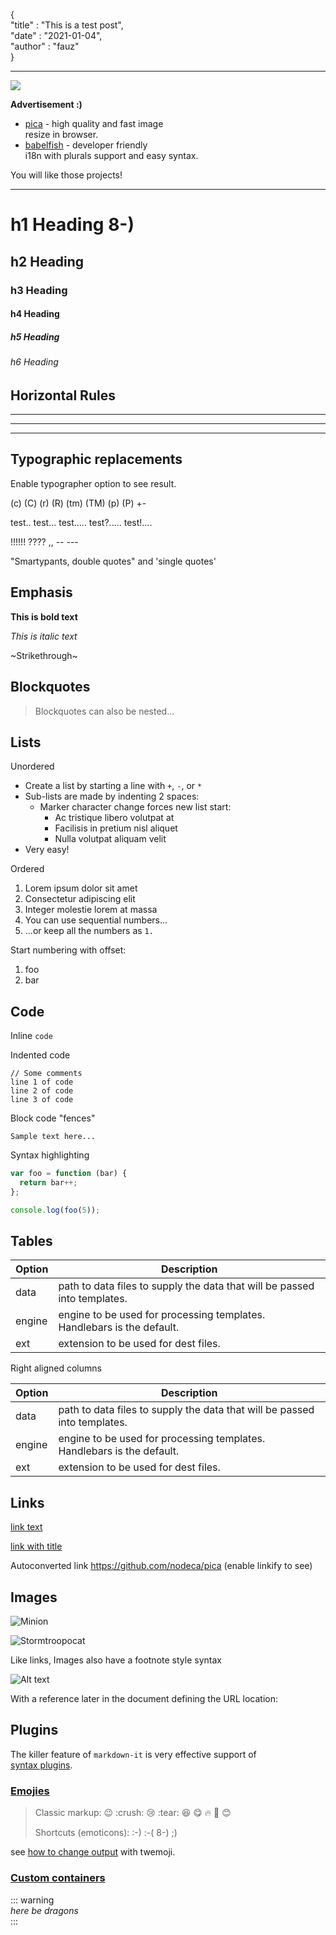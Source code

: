 {  
"title" : "This is a test post",  
"date" : "2021-01-04",  
"author" : "fauz"  
}

---

![](https://user-images.githubusercontent.com/13282094/103510130-2a33d400-4e97-11eb-90b8-9c187e9d508c.png)

**Advertisement :)**

*   [pica](https://nodeca.github.io/pica/demo/) - high quality and fast image  
    resize in browser.
*   [babelfish](https://github.com/nodeca/babelfish/) - developer friendly  
    i18n with plurals support and easy syntax.

You will like those projects!

---

# h1 Heading 8-)

## h2 Heading

### h3 Heading

#### h4 Heading

##### h5 Heading

###### h6 Heading

## Horizontal Rules

---

---

---

## Typographic replacements

Enable typographer option to see result.

(c) (C) (r) (R) (tm) (TM) (p) (P) +-

test.. test... test..... test?..... test!....

!!!!!! ???? ,, -- ---

"Smartypants, double quotes" and 'single quotes'

## Emphasis

**This is bold text**

_This is italic text_

~Strikethrough~

## Blockquotes

> Blockquotes can also be nested...

## Lists

Unordered

*   Create a list by starting a line with `+`, `-`, or `*`
*   Sub-lists are made by indenting 2 spaces:
    *   Marker character change forces new list start:
        *   Ac tristique libero volutpat at
        *   Facilisis in pretium nisl aliquet
        *   Nulla volutpat aliquam velit
*   Very easy!

Ordered

1.  Lorem ipsum dolor sit amet
2.  Consectetur adipiscing elit
3.  Integer molestie lorem at massa
4.  You can use sequential numbers...
5.  ...or keep all the numbers as `1.`

Start numbering with offset:

1.  foo
2.  bar

## Code

Inline `code`

Indented code

```
// Some comments
line 1 of code
line 2 of code
line 3 of code
```

Block code "fences"

```
Sample text here...
```

Syntax highlighting

```js
var foo = function (bar) {
  return bar++;
};

console.log(foo(5));
```

## Tables

| Option | Description |
| --- | --- |
| data | path to data files to supply the data that will be passed into templates. |
| engine | engine to be used for processing templates. Handlebars is the default. |
| ext | extension to be used for dest files. |

Right aligned columns

| Option | Description |
| --- | --- |
| data | path to data files to supply the data that will be passed into templates. |
| engine | engine to be used for processing templates. Handlebars is the default. |
| ext | extension to be used for dest files. |

## Links

[link text](http://dev.nodeca.com)

[link with title](http://nodeca.github.io/pica/demo/)

Autoconverted link https://github.com/nodeca/pica (enable linkify to see)

## Images

![Minion](https://octodex.github.com/images/minion.png)

![Stormtroopocat](https://octodex.github.com/images/stormtroopocat.jpg)

Like links, Images also have a footnote style syntax

![Alt text](https://octodex.github.com/images/dojocat.jpg)

With a reference later in the document defining the URL location:

## Plugins

The killer feature of `markdown-it` is very effective support of  
[syntax plugins](https://www.npmjs.org/browse/keyword/markdown-it-plugin).

### [Emojies](https://github.com/markdown-it/markdown-it-emoji)

> Classic markup: :wink: :crush: :cry: :tear: :laughing: :yum: :fire: :pray: 😊
> 
> Shortcuts (emoticons): :-) :-( 8-) ;)

see [how to change output](https://github.com/markdown-it/markdown-it-emoji#change-output) with twemoji.

### [Custom containers](https://github.com/markdown-it/markdown-it-container)

::: warning  
_here be dragons_  
:::
